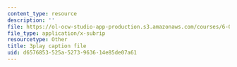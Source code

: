 ```yaml
---
content_type: resource
description: ''
file: https://ol-ocw-studio-app-production.s3.amazonaws.com/courses/6-004-computation-structures-spring-2017/d6576853525a5273963614e85de07a61_yauQ7o1ZAAw.vtt
file_type: application/x-subrip
resourcetype: Other
title: 3play caption file
uid: d6576853-525a-5273-9636-14e85de07a61
---
```

